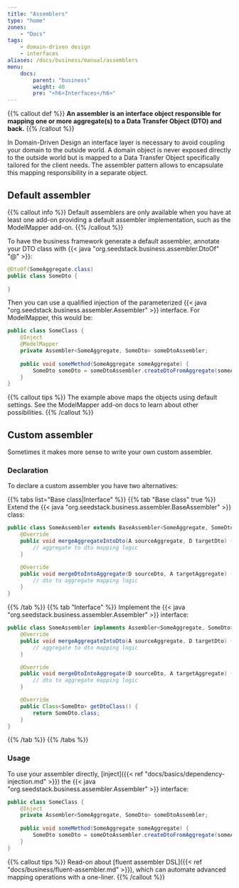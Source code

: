 ```yaml
---
title: "Assemblers"
type: "home"
zones:
    - "Docs"
tags:
    - domain-driven design
    - interfaces
aliases: /docs/business/manual/assemblers    
menu:
    docs:
        parent: "business"
        weight: 40
        pre: "<h6>Interfaces</h6>"
---
```


{{% callout def %}}
**An assembler is an interface object responsible for mapping one or more aggregate(s) to a Data Transfer Object (DTO) 
and back.**
{{% /callout %}}
<!--more-->

In Domain-Driven Design an interface layer is necessary to avoid coupling your domain to the outside world. A domain object
is never exposed directly to the outside world but is mapped to a Data Transfer Object specifically tailored for the client
needs. The assembler pattern allows to encapsulate this mapping responsibility in a separate object.

## Default assembler

{{% callout info %}}
Default assemblers are only available when you have at least one add-on providing a default assembler implementation, such
as the ModelMapper add-on.
{{% /callout %}}

To have the business framework generate a default assembler, annotate your DTO class with {{< java "org.seedstack.business.assembler.DtoOf" "@" >}}:

```java
@DtoOf(SomeAggregate.class)
public class SomeDto {
    
}
```

Then you can use a qualified injection of the parameterized {{< java "org.seedstack.business.assembler.Assembler" >}} interface.
For ModelMapper, this would be:

```java
public class SomeClass {
    @Inject
    @ModelMapper
    private Assembler<SomeAggregate, SomeDto> someDtoAssembler;
    
    public void someMethod(SomeAggregate someAggregate) {
        SomeDto someDto = someDtoAssembler.createDtoFromAggregate(someAggregate);
    }
}
``` 

{{% callout tips %}}
The example above maps the objects using default settings. See the ModelMapper add-on docs to learn about other possibilities.
{{% /callout %}}

## Custom assembler

Sometimes it makes more sense to write your own custom assembler. 

### Declaration

To declare a custom assembler you have two alternatives:

{{% tabs list="Base class|Interface" %}}
{{% tab "Base class" true %}}
Extend the {{< java "org.seedstack.business.assembler.BaseAssembler" >}} class:

```java
public class SomeAssembler extends BaseAssembler<SomeAggregate, SomeDto> {
    @Override
    public void mergeAggregateIntoDto(A sourceAggregate, D targetDto) {
        // aggregate to dto mapping logic
    }

    @Override
    public void mergeDtoIntoAggregate(D sourceDto, A targetAggregate) {
        // dto to aggregate mapping logic
    }
}
```

{{% /tab %}}
{{% tab "Interface" %}}
Implement the {{< java "org.seedstack.business.assembler.Assembler" >}} interface:

```java
public class SomeAssembler implements Assembler<SomeAggregate, SomeDto> {
    @Override
    public void mergeAggregateIntoDto(A sourceAggregate, D targetDto) {
        // aggregate to dto mapping logic
    }

    @Override
    public void mergeDtoIntoAggregate(D sourceDto, A targetAggregate) {
        // dto to aggregate mapping logic
    }

    @Override
    public Class<SomeDto> getDtoClass() {
        return SomeDto.class;
    }
}
```
{{% /tab %}}
{{% /tabs %}}

### Usage

To use your assembler directly, [inject]({{< ref "docs/basics/dependency-injection.md" >}}) the 
{{< java "org.seedstack.business.assembler.Assembler" >}} interface: 

```java
public class SomeClass {
    @Inject
    private Assembler<SomeAggregate, SomeDto> someDtoAssembler;
    
    public void someMethod(SomeAggregate someAggregate) {
        SomeDto someDto = someDtoAssembler.createDtoFromAggregate(someAggregate);
    }
}
```

{{% callout tips %}}
Read-on about [fluent assembler DSL]({{< ref "docs/business/fluent-assembler.md" >}}), which can automate
advanced mapping operations with a one-liner.
{{% /callout %}}

